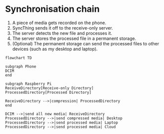 # Synchronisation chain

1. A piece of media gets recorded on the phone.
2. SyncThing sends it off to the receive-only server. 
3. The server detects the new file and processes it.
4. The server stores the processed file in a permanent storage.
5. (Optional) The permanent storage can send the processed files to other devices (such as my desktop and laptop).

```mermaid
flowchart TD

subgraph Phone
DCIM
end

subgraph Raspberry Pi
ReceiveDirectory[Receive-only Directory]
ProcessedDirectory[Processed Directory]

ReceiveDirectory -->|compression| ProcessedDirectory
end

DCIM -->|send all new media| ReceiveDirectory
ProcessedDirectory -->|send compressed media| Desktop
ProcessedDirectory -->|send processed media| Laptop
ProcessedDirectory -->|send processed media| Cloud
```

